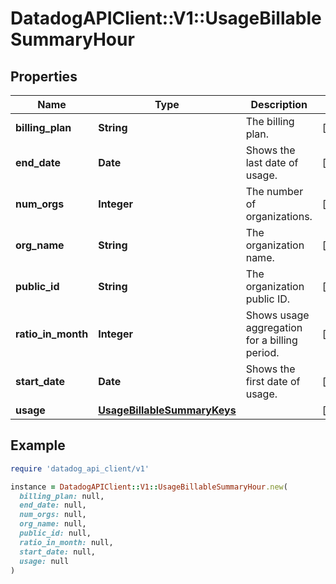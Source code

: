 # DatadogAPIClient::V1::UsageBillableSummaryHour

## Properties

| Name | Type | Description | Notes |
| ---- | ---- | ----------- | ----- |
| **billing_plan** | **String** | The billing plan. | [optional] |
| **end_date** | **Date** | Shows the last date of usage. | [optional] |
| **num_orgs** | **Integer** | The number of organizations. | [optional] |
| **org_name** | **String** | The organization name. | [optional] |
| **public_id** | **String** | The organization public ID. | [optional] |
| **ratio_in_month** | **Integer** | Shows usage aggregation for a billing period. | [optional] |
| **start_date** | **Date** | Shows the first date of usage. | [optional] |
| **usage** | [**UsageBillableSummaryKeys**](UsageBillableSummaryKeys.md) |  | [optional] |

## Example

```ruby
require 'datadog_api_client/v1'

instance = DatadogAPIClient::V1::UsageBillableSummaryHour.new(
  billing_plan: null,
  end_date: null,
  num_orgs: null,
  org_name: null,
  public_id: null,
  ratio_in_month: null,
  start_date: null,
  usage: null
)
```

